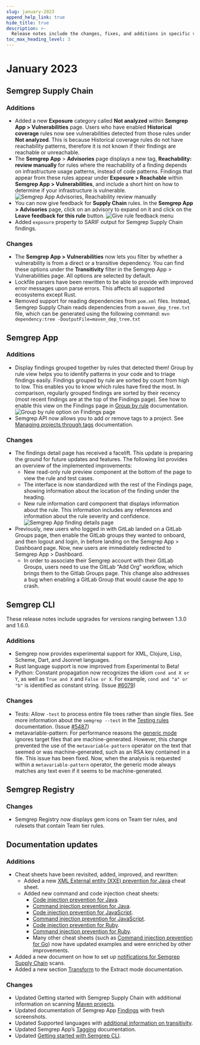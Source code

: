 ```yaml
---
slug: january-2023
append_help_link: true
hide_title: true
description: >-
  Release notes include the changes, fixes, and additions in specific versions of Semgrep.
toc_max_heading_level: 3
---
```


# January 2023

## Semgrep Supply Chain

### Additions

- Added a new **Exposure** category called **Not analyzed** within **Semgrep App > Vulnerabilities** page. Users who have enabled **Historical coverage** rules now see vulnerabilities detected from those rules under **Not analyzed**. This is because Historical coverage rules do not have reachability patterns, therefore it is not known if their findings are reachable or unreachable.
- The **Semgrep App** > **Advisories** page displays a new tag, **Reachability: review manually** for rules where the reachability of a finding depends on infrastructure usage patterns, instead of code patterns. Findings that appear from these rules appear under **Exposure > Reachable** within **Semgrep App > Vulnerabilities**, and include a short hint on how to determine if your infrastructure is vulnerable.
    ![Semgrep App Advisories, Reachability review manually](/img/release-notes-semgrep-app-reachability-review.png)
- You can now give feedback for **Supply Chain** rules. In the **Semgrep App > Advisories** page, click on an advisory to expand on it and click on the **Leave feedback for this rule** button.
    ![Give rule feedback menu](/img/release-notes-give-rule-feedback.png)
- Added `exposure` property to SARIF output for Semgrep Supply Chain findings.

### Changes

- The **Semgrep App > Vulnerabilities** now lets you filter by whether a vulnerability is from a direct or a transitive dependency. You can find these options under the **Transitivity** filter in the Semgrep App > Vulnerabilities page. All options are selected by default.
- Lockfile parsers have been rewritten to be able to provide with improved error messages upon parse errors. This affects all supported ecosystems except Rust.
- Removed support for reading dependencies from `pom.xml` files. Instead, Semgrep Supply Chain reads dependencies from a `maven_dep_tree.txt` file, which can be generated using the following command:
    `mvn dependency:tree -DoutputFile=maven_dep_tree.txt`

## Semgrep App

### Additions

- Display findings grouped together by rules that detected them! Group by rule view helps you to identify patterns in your code and to triage findings easily. Findings grouped by rule are sorted by count from high to low. This enables you to know which rules have fired the most. In comparison, regularly grouped findings are sorted by their recency (most recent findings are at the top of the Findings page). See how to enable this view on the Findings page in [Group by rule](/semgrep-app/findings/#grouping-by-rule) documentation.
    ![Group by rule option on Findings page](/img/release-notes-group-by-rule.png)
- Semgrep API now allows you to add or remove tags to a project. See [Managing projects through tags](/semgrep-app/tags/) documentation.

### Changes

- The findings detail page has received a facelift. This update is preparing the ground for future updates and features. The following list provides an overview of the implemented improvements:
    - New read-only rule preview component at the bottom of the page to view the rule and test cases.
    - The interface is now standardized with the rest of the Findings page, showing information about the location of the finding under the heading.
    - New rule information card component that displays information about the rule. This information includes any references and information about the rule severity and confidence. ![Semgrep App finding details page](/img/app-finding-details.png)
- Previously, new users who logged in with GitLab landed on a GitLab Groups page, then enable the GitLab groups they wanted to onboard, and then logout and login, in before landing on the Semgrep App > Dashboard page. Now, new users are immediately redirected to Semgrep App > Dashboard.
  - In order to associate their Semgrep account with their GitLab Groups, users need to use the GitLab “Add Org” workflow, which brings them to the Gitlab Groups page. This change also addresses a bug when enabling a GitLab Group that would cause the app to crash.

## Semgrep CLI

These release notes include upgrades for versions ranging between 1.3.0 and 1.6.0.

### Additions

- Semgrep now provides experimental support for XML, Clojure, Lisp, Scheme, Dart, and Jsonnet languages.
- Rust language support is now improved from Experimental to Beta!
- Python: Constant propagation now recognizes the idiom `cond and X or Y`,
as well as `True and X` and `False or X`. For example, `cond and "a" or "b"` is identified as constant string. (Issue [#6079](https://github.com/returntocorp/semgrep/issues/6079))

### Changes

- Tests: Allow `-test` to process entire file trees rather than single files. See more information about the `semgrep --test` in the [Testing rules](/writing-rules/testing-rules.md) documentation. (Issue [#5487](https://github.com/returntocorp/semgrep/issues/5487))
- metavariable-pattern: For performance reasons the [generic mode](/writing-rules/generic-pattern-matching/) ignores target files that are machine-generated. However, this change prevented the use of the `metavariable-pattern` operator on the text that seemed or was machine-generated, such as an RSA key contained in a file. This issue has been fixed. Now, when the analysis is requested within a `metavariable-pattern` operator, the generic mode always matches any text even if it seems to be machine-generated.

## Semgrep Registry

### Changes

- Semgrep Registry now displays gem icons on Team tier rules, and rulesets that contain Team tier rules.

## Documentation updates

### Additions

- Cheat sheets have been revisited, added, improved, and rewritten:
    - Added a new [XML External entity (XXE) prevention for Java](https://semgrep.dev/docs/cheat-sheets/java-xxe/) cheat sheet.
    - Added new command and code injection cheat sheets:
        - [Code injection prevention for Java](https://semgrep.dev/docs/cheat-sheets/java-code-injection/).
        - [Command injection prevention for Java](https://semgrep.dev/docs/cheat-sheets/java-command-injection/).
        - [Code injection prevention for JavaScript](https://semgrep.dev/docs/cheat-sheets/javascript-code-injection/).
        - [Command injection prevention for JavaScript](https://semgrep.dev/docs/cheat-sheets/javascript-command-injection/).
        - [Code injection prevention for Ruby](https://semgrep.dev/docs/cheat-sheets/ruby-code-injection/).
        - [Command injection prevention for Ruby](https://semgrep.dev/docs/cheat-sheets/ruby-command-injection/).
        - Many other cheat sheets (such as [Command injection prevention for Go](https://semgrep.dev/docs/cheat-sheets/go-command-injection/)) now have updated examples and were enriched by other improvements.
- Added a new document on how to set up [notifications for Semgrep Supply Chain](https://semgrep.dev/docs/semgrep-sc/receiving-notifications-from-ssc/) scans.
- Added a new section [Transform](https://semgrep.dev/docs/writing-rules/experiments/extract-mode/#transform) to the Extract mode documentation.

### Changes

- Updated Getting started with Semgrep Supply Chain with additional information on scanning [Maven projects](https://semgrep.dev/docs/semgrep-sc/scanning-open-source-dependencies/#apache-maven-java).
- Updated documentation of Semgrep App [Findings](https://semgrep.dev/docs/semgrep-app/findings/) with fresh screenshots.
- Updated Supported languages with [additional information on transitivity](https://semgrep.dev/docs/supported-languages/#general-availability).
- Updated Semgrep App’s [Tagging](https://semgrep.dev/docs/semgrep-app/tags/) documentation.
- Updated [Getting started with Semgrep CLI](https://semgrep.dev/docs/getting-started/).
